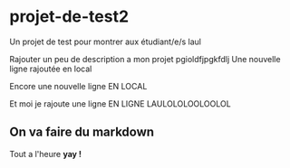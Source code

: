 # projet-de-test2
Un projet de test pour montrer aux étudiant/e/s laul

Rajouter un peu de description a mon projet
pgioldfjpgkfdlj
Une nouvelle ligne rajoutée en local

Encore une nouvelle ligne EN LOCAL

Et moi je rajoute une ligne EN LIGNE LAULOLOLOOLOOLOL

## On va faire du markdown

Tout a l'heure **yay !**
